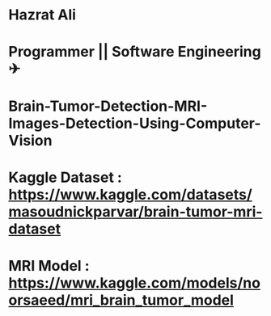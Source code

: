# Hazrat Ali

# Programmer || Software Engineering ✈

# Brain-Tumor-Detection-MRI-Images-Detection-Using-Computer-Vision

# Kaggle Dataset : https://www.kaggle.com/datasets/masoudnickparvar/brain-tumor-mri-dataset

# MRI Model : https://www.kaggle.com/models/noorsaeed/mri_brain_tumor_model
